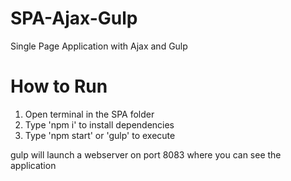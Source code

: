 # SPA-Ajax-Gulp
Single Page Application with Ajax and Gulp

# How to Run

1. Open terminal in the SPA folder
2. Type 'npm i' to install dependencies
3. Type 'npm start' or 'gulp' to execute

gulp will launch a webserver on port 8083 where you can see the application
